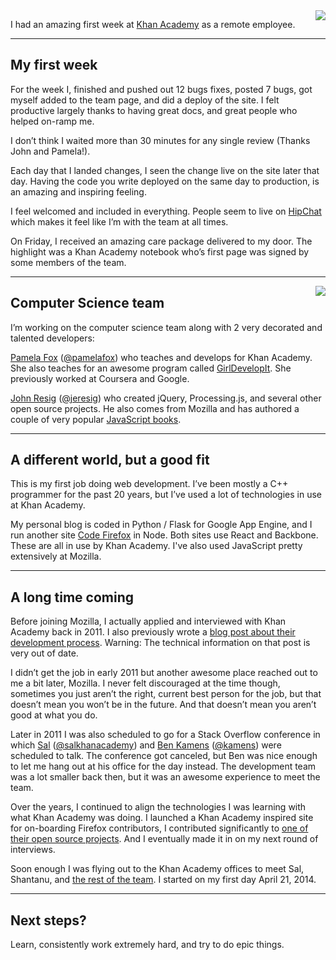 <img src='http://www.brianbondy.com/static/img/blogpost_164/KA.png' style="float:right">

I had an amazing first week at [Khan Academy](https://www.khanacademy.org) as a remote employee.


---

## My first week

For the week I, finished and pushed out 12 bugs fixes, posted 7 bugs, got myself added to the team page, and did a deploy of the site.
I felt productive largely thanks to having great docs, and great people who helped on-ramp me.

I don’t think I waited more than 30 minutes for any single review (Thanks John and Pamela!).

Each day that I landed changes, I seen the change live on the site later that day.
Having the code you write deployed on the same day to production, is an amazing and inspiring feeling.  

I feel welcomed and included in everything.  People seem to live on [HipChat](https://www.hipchat.com/) which makes it feel like I’m with the team at all times.

On Friday, I received an amazing care package delivered to my door. The highlight was a Khan Academy notebook who’s first page was signed by some members of the team.

---

<img src='http://www.brianbondy.com/static/img/blogpost_164/hopper.png' style="float:right">

## Computer Science team

I’m working on the computer science team along with 2 very decorated and talented developers:

[Pamela Fox](http://www.pamelafox.org/) ([@pamelafox](https://twitter.com/pamelafox)) who teaches and develops for Khan Academy. She also teaches for an awesome program called [GirlDevelopIt](http://www.girldevelopit.com/). She previously worked at Coursera and Google.

[John Resig](http://ejohn.org/) ([@jeresig](https://twitter.com/jeresig)) who created jQuery, Processing.js, and several other open source projects. He also comes from Mozilla and has authored a couple of very popular [JavaScript books](http://www.amazon.com/s?_encoding=UTF8&field-author=John%20Resig&search-alias=books-ca).

---

## A different world, but a good fit

This is my first job doing web development. I’ve been mostly a C++ programmer for the past 20 years, but I’ve used a lot of technologies in use at Khan Academy.

My personal blog is coded in Python / Flask for Google App Engine, and I run another site [Code Firefox](http://codefirefox.com) in Node.  Both sites use React and Backbone. These are all in use by Khan Academy.  I've also used JavaScript pretty extensively at Mozilla.

---


## A long time coming

Before joining Mozilla, I actually applied and interviewed with Khan Academy back in 2011. I also previously wrote a [blog post about their development process][1].  Warning: The technical information on that post is very out of date.

I didn’t get the job in early 2011 but another awesome place reached out to me a bit later, Mozilla. I never felt discouraged at the time though, sometimes you just aren’t the right, current best person for the job, but that doesn’t mean you won’t be in the future.  And that doesn’t mean you aren’t good at what you do.

Later in 2011 I was also scheduled to go for a Stack Overflow conference in which [Sal](http://en.wikipedia.org/wiki/Salman_Khan_%28educator%29) ([@salkhanacademy](https://twitter.com/salkhanacademy)) and [Ben Kamens](http://bjk5.com/) ([@kamens](https://twitter.com/kamens)) were scheduled to talk. The conference got canceled, but Ben was nice enough to let me hang out at his office for the day instead.  The development team was a lot smaller back then, but it was an awesome experience to meet the team.

Over the years, I continued to align the technologies I was learning with what Khan Academy was doing.  I launched a Khan Academy inspired site for on-boarding Firefox contributors, I contributed significantly to [one of their open source projects](https://github.com/Khan/khan-windows-8). And I eventually made it in on my next round of interviews.

Soon enough I was flying out to the Khan Academy offices to meet Sal, Shantanu, and [the rest of the team](https://www.khanacademy.org/about/the-team). I started on my first day April 21, 2014.

---

## Next steps?

Learn, consistently work extremely hard, and try to do epic things.


[1]: http://www.brianbondy.com/blog/id/109/the-big-picture-of-how-khan-academy-development-works/
